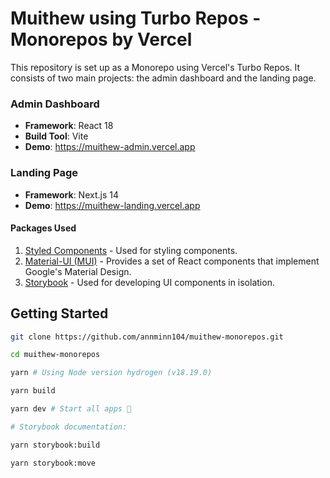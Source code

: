 # Muithew using Turbo Repos - Monorepos by Vercel

This repository is set up as a Monorepo using Vercel's Turbo Repos. It consists of two main projects: the admin dashboard and the landing page.

### Admin Dashboard

- **Framework**: React 18
- **Build Tool**: Vite
- **Demo**: <https://muithew-admin.vercel.app>

### Landing Page

- **Framework**: Next.js 14
- **Demo**: <https://muithew-landing.vercel.app>

#### Packages Used

1. [Styled Components](https://styled-components.com/) - Used for styling components.
2. [Material-UI (MUI)](https://mui.com/) - Provides a set of React components that implement Google's Material Design.
3. [Storybook](https://storybook.js.org/) - Used for developing UI components in isolation.

## Getting Started

```bash
git clone https://github.com/annminn104/muithew-monorepos.git

cd muithew-monorepos

yarn # Using Node version hydrogen (v18.19.0)

yarn build

yarn dev # Start all apps 🚀

# Storybook documentation:

yarn storybook:build

yarn storybook:move
```
